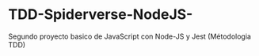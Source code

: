 # TDD-Spiderverse-NodeJS-
Segundo proyecto basico de JavaScript con Node-JS y Jest (Métodologia TDD)
